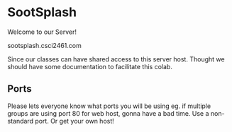 # SootSplash

Welcome to our Server!

sootsplash.csci2461.com

Since our classes can have shared access to this server host. Thought we should have some documentation to facilitate this colab.

## Ports

Please lets everyone know what ports you will be using eg. if multiple groups are using port 80 for web host, gonna have a bad time. Use a non-standard port.
Or get your own host!

